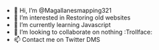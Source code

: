 - 👋 Hi, I’m @Magallanesmapping321
- 👀 I’m interested in Restoring old websites
- 🌱 I’m currently learning Javascript
- 💞️ I’m looking to collaborate on nothing :Trollface:
- 📫 Contact me on Twitter DMS
<!---
--->
